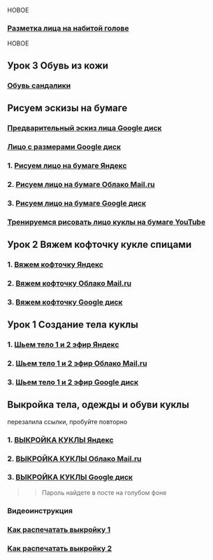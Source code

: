 НОВОЕ
### [Разметка лица на набитой голове](https://drive.google.com/file/d/1ruwY_KWMtjAmXVfy0O4r_ZyVoONGpBfd/view?usp=sharing)

НОВОЕ
## Урок 3 Обувь из кожи

### [Обувь сандалики](https://drive.google.com/file/d/1LhUfyuoBvxyRL9IwYctJkWZ56-UVpKlK/view?usp=sharing)
 

## Рисуем эскизы на бумаге

### [Предварительный эскиз лица Google диск](https://drive.google.com/file/d/145etVwajjhe1r3A3hk3vmA78kennh-4-/view?usp=drivesdk)
### [Лицо с размерами Google диск](https://drive.google.com/file/d/1Qd9ElYSoPcx_WDzrM0dD7YZD1Fb8qxl2/view?usp=sharing)

### 1. [Рисуем лицо на бумаге Яндекс](https://yadi.sk/d/mlPWeFFqneWYyw)
 
### 2. [Рисуем лицо на бумаге Облако Mail.ru](https://cloud.mail.ru/public/5vVN/49aT6RKrU)
 
### 3. [Рисуем лицо на бумаге Google диск](https://drive.google.com/file/d/1zeDMVaZxvJ47P_b6QARvdAhuQPJZyk-u/view?usp=sharing)

### [Тренируемся рисовать лицо куклы на бумаге YouTube](https://youtu.be/PY8D7pzAEyM)


## Урок 2 Вяжем кофточку кукле спицами

### 1. [Вяжем кофточку Яндекс](https://yadi.sk/d/eEIlQkHPhgkBMg)
 
### 2. [Вяжем кофточку Облако Mail.ru](https://cloud.mail.ru/public/5aqc/4M7K617Fp)
 
### 3. [Вяжем кофточку Google диск](https://drive.google.com/file/d/1Gku4h8WGIZuEWdDVnazBQcdR1tx1QPfk/view?usp=sharing)


## Урок 1 Создание тела куклы

### 1. [Шьем тело 1 и 2 эфир Яндекс](https://yadi.sk/d/U-ewLY_aF48VqA)
 
### 2. [Шьем тело 1 и 2 эфир Облако Mail.ru](https://cloud.mail.ru/public/2zsC/27hccfu43)
 
### 3. [Шьем тело 1 и 2 эфир Google диск](https://drive.google.com/open?id=18GipxD8KsEShq3A2j-FsUdmbSBpqVHmr)



## Выкройка тела, одежды и обуви куклы 
перезалила ссылки, пробуйте повторно
 
### 1. [ВЫКРОЙКА КУКЛЫ Яндекс](https://yadi.sk/d/bYJ6DSDoRC22ww)
 
### 2. [ВЫКРОЙКА КУКЛЫ Облако Mail.ru](https://cloud.mail.ru/public/v7jM/4uYhrVd5p)
 
### 3. [ВЫКРОЙКА КУКЛЫ Google диск](https://drive.google.com/file/d/1JO_CCw0ELHRqXBIi-Zpppm2kYlO3DvxI/view?usp=sharing)
 
>> Пароль найдете в посте на голубом фоне 
 
### Видеоинструкция

### [Kак распечатать выкройку 1](https://youtu.be/-pD-CA23ALA)
### [Kак распечатать выкройку 2](https://youtu.be/w7LxMWOIVJg)
 
